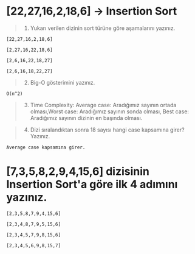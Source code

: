 # [22,27,16,2,18,6] -> Insertion Sort
>1. Yukarı verilen dizinin sort türüne göre aşamalarını yazınız.

    [22,27,16,2,18,6]

    [2,27,16,22,18,6]

    [2,6,16,22,18,27]

    [2,6,16,18,22,27]

>2. Big-O gösterimini yazınız.

    O(n^2)

>3. Time Complexity: Average case: Aradığımız sayının ortada olması,Worst case: Aradığımız sayının sonda olması, Best case: Aradığımız sayının dizinin en başında olması.



> 4. Dizi sıralandıktan sonra 18 sayısı hangi case kapsamına girer? Yazınız.

    Average case kapsamına girer.

# [7,3,5,8,2,9,4,15,6] dizisinin Insertion Sort'a göre ilk 4 adımını yazınız.

    [2,3,5,8,7,9,4,15,6]

    [2,3,4,8,7,9,5,15,6]

    [2,3,4,5,7,9,8,15,6]

    [2,3,4,5,6,9,8,15,7]
